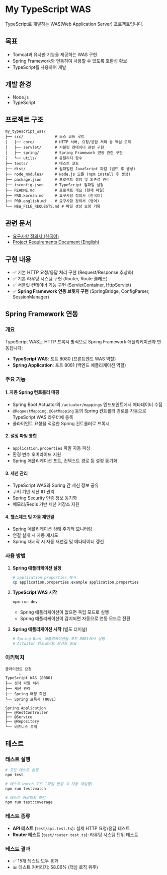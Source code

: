 # My TypeScript WAS

TypeScript로 개발하는 WAS(Web Application Server) 프로젝트입니다.

## 목표

- Tomcat과 유사한 기능을 제공하는 WAS 구현
- Spring Framework와 연동하여 사용할 수 있도록 호환성 확보
- TypeScript를 사용하여 개발

## 개발 환경

- Node.js
- TypeScript

## 프로젝트 구조

```
my_typescript_was/
├── src/              # 소스 코드 루트
│   ├── core/         # HTTP 서버, 요청/응답 처리 등 핵심 로직
│   ├── servlet/      # 서블릿 컨테이너 관련 구현
│   ├── spring/       # Spring Framework 연동 관련 구현
│   └── utils/        # 유틸리티 함수
├── tests/            # 테스트 코드
├── dist/             # 컴파일된 JavaScript 파일 (빌드 후 생성)
├── node_modules/     # Node.js 모듈 (npm install 후 생성)
├── package.json      # 프로젝트 설정 및 의존성 관리
├── tsconfig.json     # TypeScript 컴파일 설정
├── README.md         # 프로젝트 개요 (현재 파일)
├── PRD.korean.md     # 요구사항 정의서 (한국어)
├── PRD.english.md    # 요구사항 정의서 (영어)
└── NEW_FILE_REQUESTS.md # 파일 생성 요청 기록
```

## 관련 문서

- [요구사항 정의서 (한국어)](PRD.korean.md)
- [Project Requirements Document (English)](PRD.english.md)

## 구현 내용

- ✅ 기본 HTTP 요청/응답 처리 구현 (Request/Response 추상화)
- ✅ 기본 라우팅 시스템 구현 (Router, Route 클래스)
- ✅ 서블릿 컨테이너 기능 구현 (ServletContainer, HttpServlet)
- ✅ **Spring Framework 연동 브릿지 구현** (SpringBridge, ConfigParser, SessionManager)

## Spring Framework 연동

### 개요
TypeScript WAS는 HTTP 프록시 방식으로 Spring Framework 애플리케이션과 연동됩니다:
- **TypeScript WAS**: 포트 8080 (프론트엔드 WAS 역할)
- **Spring Application**: 포트 8081 (백엔드 애플리케이션 역할)

### 주요 기능

#### 1. 자동 Spring 컨트롤러 매핑
- Spring Boot Actuator의 `/actuator/mappings` 엔드포인트에서 메타데이터 수집
- `@RequestMapping`, `@GetMapping` 등의 Spring 컨트롤러 경로를 자동으로 TypeScript WAS 라우터에 등록
- 클라이언트 요청을 적절한 Spring 컨트롤러로 프록시

#### 2. 설정 파일 통합
- `application.properties` 파일 자동 파싱
- 환경 변수 오버라이드 지원
- Spring 애플리케이션 포트, 컨텍스트 경로 등 설정 동기화

#### 3. 세션 관리
- TypeScript WAS와 Spring 간 세션 정보 공유
- 쿠키 기반 세션 ID 관리
- Spring Security 인증 정보 동기화
- 메모리/Redis 기반 세션 저장소 지원

#### 4. 헬스체크 및 자동 재연결
- Spring 애플리케이션 상태 주기적 모니터링
- 연결 실패 시 자동 재시도
- Spring 재시작 시 자동 재연결 및 메타데이터 갱신

### 사용 방법

1. **Spring 애플리케이션 설정**
   ```bash
   # application.properties 복사
   cp application.properties.example application.properties
   ```

2. **TypeScript WAS 시작**
   ```bash
   npm run dev
   ```
   - Spring 애플리케이션이 없으면 독립 모드로 실행
   - Spring 애플리케이션이 감지되면 자동으로 연동 모드로 전환

3. **Spring 애플리케이션 시작** (별도 터미널)
   ```bash
   # Spring Boot 애플리케이션을 포트 8081에서 실행
   # Actuator 엔드포인트 활성화 필요
   ```

### 아키텍처
```
클라이언트 요청
      ↓
TypeScript WAS (8080)
├── 정적 파일 처리
├── 세션 관리
├── Spring 매핑 확인
└── Spring 프록시 (8081)
      ↓
Spring Application
├── @RestController
├── @Service
├── @Repository
└── 비즈니스 로직
```

## 테스트

### 테스트 실행
```bash
# 모든 테스트 실행
npm test

# 테스트 watch 모드 (파일 변경 시 자동 재실행)
npm run test:watch

# 테스트 커버리지 확인
npm run test:coverage
```

### 테스트 종류
- **API 테스트** (`test/api.test.ts`): 실제 HTTP 요청/응답 테스트
- **Router 테스트** (`test/router.test.ts`): 라우팅 시스템 단위 테스트

### 테스트 결과
- ✅ 15개 테스트 모두 통과
- 📊 테스트 커버리지: 58.06% (핵심 로직 위주)
